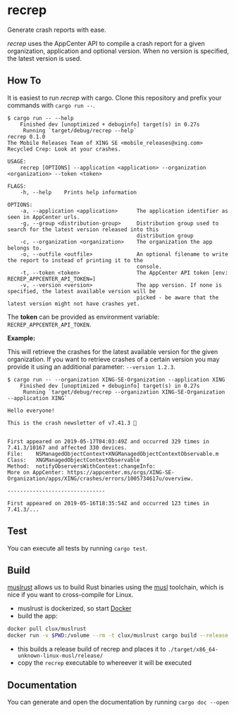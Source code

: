 # recrep

Generate crash reports with ease.

_recrep_ uses the AppCenter API to compile a crash report for a given organization, application and optional version. When no version is specified, the latest version is used.

## How To

It is easiest to run _recrep_ with cargo. Clone this repository and prefix your commands with `cargo run --`.

```shell
$ cargo run -- --help
    Finished dev [unoptimized + debuginfo] target(s) in 0.27s
     Running `target/debug/recrep --help`
recrep 0.1.0
The Mobile Releases Team of XING SE <mobile_releases@xing.com>
Recycled Crep: Look at your crashes.

USAGE:
    recrep [OPTIONS] --application <application> --organization <organization> --token <token>

FLAGS:
    -h, --help    Prints help information

OPTIONS:
    -a, --application <application>      The application identifier as seen in AppCenter urls.
    -g, --group <distribution-group>     Distribution group used to search for the latest version released into this
                                         distribution group
    -c, --organization <organization>    The organization the app belongs to.
    -o, --outfile <outfile>              An optional filename to write the report to instead of printing it to the
                                         console.
    -t, --token <token>                  The AppCenter API token [env: RECREP_APPCENTER_API_TOKEN=]
    -v, --version <version>              The app version. If none is specified, the latest available version will be
                                         picked - be aware that the latest version might not have crashes yet.
```

The **token** can be provided as environment variable: `RECREP_APPCENTER_API_TOKEN`.

**Example:**

This will retrieve the crashes for the latest available version for the given organization. If you want to retrieve crashes of a certain version you may provide it using an additional parameter:  `--version 1.2.3`.

```shell
$ cargo run -- --organization XING-SE-Organization --application XING
    Finished dev [unoptimized + debuginfo] target(s) in 0.27s
     Running `target/debug/recrep --organization XING-SE-Organization --application XING`

Hello everyone!

This is the crash newsletter of v7.41.3 💌


First appeared on 2019-05-17T04:03:49Z and occurred 329 times in 7.41.3/10167 and affected 330 devices.
File:    NSManagedObjectContext+XNGManagedObjectContextObservable.m
Class:   XNGManagedObjectContextObservable
Method:  notifyObserversWithContext:changeInfo:
More on AppCenter: https://appcenter.ms/orgs/XING-SE-Organization/apps/XING/crashes/errors/1005734617u/overview.

-------------------------------

First appeared on 2019-05-16T18:35:54Z and occurred 123 times in 7.41.3/...
```

## Test

You can execute all tests by running `cargo test`.

## Build

[muslrust](https://github.com/clux/muslrust) allows us to build Rust binaries using the [musl](https://www.musl-libc.org) toolchain, which is nice if you want to cross-compile for Linux.

- muslrust is dockerized, so start [Docker](https://www.docker.com)
- build the app:

```bash
docker pull clux/muslrust
docker run -v $PWD:/volume --rm -t clux/muslrust cargo build --release
```

- this builds a release build of recrep and places it to `./target/x86_64-unknown-linux-musl/release/`
- copy the `recrep` executable to whereever it will be executed

## Documentation

You can generate and open the documentation by running `cargo doc --open`
